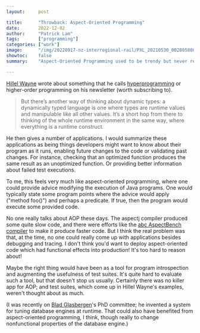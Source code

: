 ```yaml
---
layout:     post

title:      "Throwback: Aspect-Oriented Programming"
date:       2022-12-02
author:     "Patrick Lam"
tags:       ["programming"]
categories: ["work"]
image:      "/img/20220917-nz-interregional-rail/PXL_20210530_002805808.webp"
showtoc:    false
summary:    "Aspect-Oriented Programming used to be trendy but never really got traction. Occasionally people talk about things where AOP would have helped."

---
```


<style>
.post-heading h1  { color: yellow; text-shadow: 2px 2px 2px grey; }
.meta { color: #fff; text-shadow: 1px 1px 1px grey; }
</style>

[Hillel Wayne](https://hillelwayne.com/) wrote about something that he calls [hyperprogramming](https://buttondown.email/hillelwayne/archive/i-am-disappointed-by-dynamic-typing/) or higher-order programming on his newsletter (worth subscribing to).

> But there’s another way of thinking about dynamic types: a dynamically typed language is one where types are runtime values and manipulable like all other values. It’s a short hop from there to thinking of the whole runtime environment in the same way, where everything is a runtime construct.

He then gives a number of applications. I would summarize these applications as being things developers might want to know about their program as it runs, enabling future changes to the code or validating past changes. For instance, checking that an optimized function produces the same result as an unoptimized function. Or providing better information about failed test executions.

To me, this feels very much like aspect-oriented programming, where one could provide advice modifying the execution of Java programs. One would typically state some program points where the advice would apply ("method foo()") and perhaps a predicate. If true, then the program would execute some provided code.

No one really talks about AOP these days. The aspectj compiler produced some quite slow code, and there were efforts like the [abc AspectBench compiler](https://dl.acm.org/doi/10.1145/1094855.1094877) to make it produce faster code. But I think the real problem was that, at the time, no one could really come up with applications besides debugging and tracing. I don't think you'd want to deploy aspect-oriented code which had functional effects into production! It's too hard to reason about!

Maybe the right thing would have been as a tool for program introspection and augmenting the usefulness of test suites. It's quite hard to evaluate such a tool, but that doesn't stop us usually. Certainly there was no killer app for AOP; and test suites, which come up in Hillel Wayne's examples, weren't thought about as much.

(I was recently on [Blad Glasbergen](https://scholar.google.ca/citations?user=pI5jLCEAAAAJ&hl=en)'s PhD committee; he invented a system for tuning database engines at runtime. That could also have benefited from aspect-oriented programming, I think, though really to change nonfunctional properties of the database engine.)
